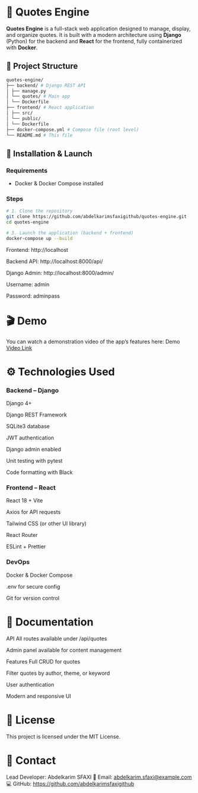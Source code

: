 # 🧠 Quotes Engine

**Quotes Engine** is a full-stack web application designed to manage, display, and organize quotes. It is built with a modern architecture using **Django** (Python) for the backend and **React** for the frontend, fully containerized with **Docker**.

## 📁 Project Structure

```bash
quotes-engine/
├── backend/ # Django REST API
│ ├── manage.py
│ └── quotes/ # Main app
│ └── Dockerfile
├── frontend/ # React application
│ ├── src/
│ └── public/
│ └── Dockerfile
├── docker-compose.yml # Compose file (root level)
└── README.md # This file
```

## 🚀 Installation & Launch

### Requirements

- Docker & Docker Compose installed

### Steps

```bash
# 1. Clone the repository
git clone https://github.com/abdelkarimsfaxigithub/quotes-engine.git
cd quotes-engine

# 3. Launch the application (backend + frontend)
docker-compose up --build

```

Frontend: http://localhost

Backend API: http://localhost:8000/api/

Django Admin: http://localhost:8000/admin/

Username: admin

Password: adminpass

# 🎬 Demo
You can watch a demonstration video of the app’s features here: Demo [Video Link](https://drive.google.com/file/d/1NVKjQfqynDWL453yFz_6Hh7ynf3c42ar/view?usp=drive_link)

# ⚙️ Technologies Used

### Backend – Django
Django 4+

Django REST Framework

SQLite3 database

JWT authentication

Django admin enabled

Unit testing with pytest

Code formatting with Black

### Frontend – React
React 18 + Vite

Axios for API requests

Tailwind CSS (or other UI library)

React Router

ESLint + Prettier

### DevOps
Docker & Docker Compose

.env for secure config

Git for version control

# 📘 Documentation
API
All routes available under /api/quotes

Admin panel available for content management

Features
Full CRUD for quotes

Filter quotes by author, theme, or keyword

User authentication

Modern and responsive UI

# 📄 License
This project is licensed under the MIT License.


# 🙋 Contact
Lead Developer: Abdelkarim SFAXI
📧 Email: abdelkarim.sfaxi@example.com
💻 GitHub: https://github.com/abdelkarimsfaxigithub